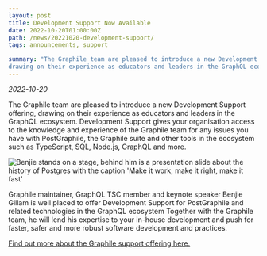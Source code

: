 ```yaml
---
layout: post
title: Development Support Now Available
date: 2022-10-20T01:00:00Z
path: /news/20221020-development-support/
tags: announcements, support

summary: "The Graphile team are pleased to introduce a new Development Support offering,
drawing on their experience as educators and leaders in the GraphQL ecosystem. Available through GitHub Sponsors, or on annual terms. Development Support is perfect for growing and established teams using PostGraphile and the wider Graphile suite of tools."
---
```


_2022-10-20_

The Graphile team are pleased to introduce a new Development Support offering,
drawing on their experience as educators and leaders in the GraphQL ecosystem.
Development Support gives your organisation access to the knowledge and
experience of the Graphile team for any issues you have with PostGraphile, the
Graphile suite and other tools in the ecosystem such as TypeScript, SQL,
Node.js, GraphQL and more.

<div class="flex flex-wrap justify-around">
<img alt="Benjie stands on a stage, behind him is a presentation slide about the history of Postgres with the caption 'Make it work, make it right, make it fast'" src="/images/news/makeitfast.jpg" style="max-height: 500px" />
</div>

Graphile maintainer, GraphQL TSC member and keynote speaker Benjie Gillam is
well placed to offer Development Support for PostGraphile and related
technologies in the GraphQL ecosystem Together with the Graphile team, he will
lend his expertise to your in-house development and push for faster, safer and
more robust software development and practices.

[Find out more about the Graphile support offering here.](/support/)
